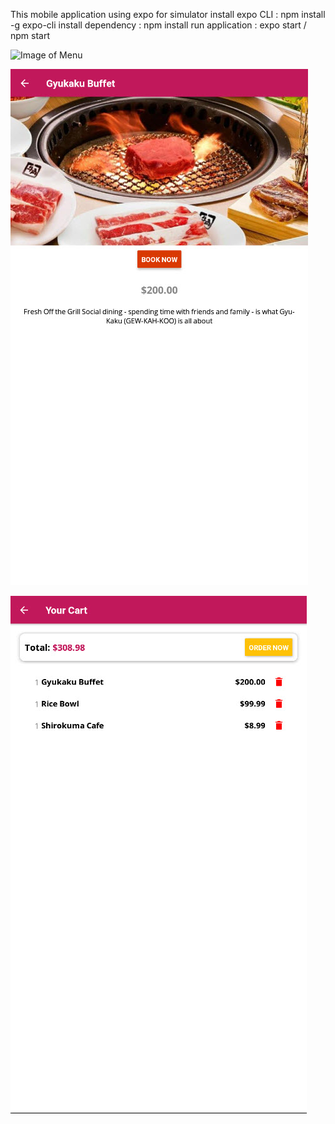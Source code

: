 This mobile application using expo for simulator
install expo CLI : npm install -g expo-cli
install dependency : npm install
run application : expo start / npm start

![Image of Menu](https://github.com/Fmpratomo/FnBMobileAppsFnBMobileApps/blob/master/screenshoot/Home.jpg)

![Image of Detail](https://github.com/Fmpratomo/FnBMobileApps/blob/master/screenshoot/DetailProduct.jpg)

![Image of Detail](https://github.com/Fmpratomo/FnBMobileApps/blob/master/screenshoot/Cart.jpg)
